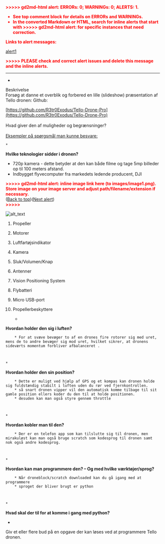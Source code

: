 <p style="color: red; font-weight: bold">>>>>>  gd2md-html alert:  ERRORs: 0; WARNINGs: 0; ALERTS: 1.</p>
<ul style="color: red; font-weight: bold"><li>See top comment block for details on ERRORs and WARNINGs. <li>In the converted Markdown or HTML, search for inline alerts that start with >>>>>  gd2md-html alert:  for specific instances that need correction.</ul>

<p style="color: red; font-weight: bold">Links to alert messages:</p><a href="#gdcalert1">alert1</a>

<p style="color: red; font-weight: bold">>>>>> PLEASE check and correct alert issues and delete this message and the inline alerts.<hr></p>




* 
Beskrivelse \
Forsøg at danne et overblik og forbered en lille (slideshow) præsentation af Tello dronen: 
Github:

[https://github.com/R3tr0Exodus/Tello-Drone-Pro](https://github.com/R3tr0Exodus/Tello-Drone-Pro) \
  \
Hvad giver den af muligheder og begrænsninger?  \
  \
<span style="text-decoration:underline;">Eksempler på spørgsmål man kunne besvare:</span>



    * 
**Hvilke teknologier sidder i dronen?**


* 720p kamera - dette betyder at den kan både filme og tage 5mp billeder op til 100 meters afstand.
* Indbygget flyvecomputer fra markedets ledende producent, DJI



<p id="gdcalert1" ><span style="color: red; font-weight: bold">>>>>>  gd2md-html alert: inline image link here (to images/image1.png). Store image on your image server and adjust path/filename/extension if necessary. </span><br>(<a href="#">Back to top</a>)(<a href="#gdcalert2">Next alert</a>)<br><span style="color: red; font-weight: bold">>>>>> </span></p>


![alt_text](images/image1.png "image_tooltip")




1. Propeller
2. Motorer
3. Luftfartøjsindikator
4. Kamera
5. Sluk/Volumen/Knap
6. Antenner
7. Vision Positioning System
8. Flybatteri
9. Micro USB-port
10. Propellerbeskyttere



    * 
**Hvordan holder den sig i luften?**


        * For at svæve bevæger to af en drones fire rotorer sig med uret, mens de to andre bevæger sig mod uret, hvilket sikrer, at dronens sideværts momentum forbliver afbalanceret .



    * 
**Hvordan holder den sin position?**


        * Dette er muligt ved hjælp af GPS og et kompas kan dronen holde sig fuldstændig stabilt i luften uden du rør ved fjernkontrollen. 
        * så snart dronen vipper vil den automatisk komme tilbage til sit gamle position ellers koder du den til at holde positionen.
        * desuden kan man også styre gennem throttle



    * 
**Hvordan kobler man til den?**


        * Der er en telefon app som kan tilslutte sig til dronen, men mirakuløst kan man også bruge scratch som kodesprog til dronen samt nok også andre kodesprog.



    * 
**Hvordan kan man programmere den? – Og med hvilke værktøjer/sprog?**


        * Når droneblock/scratch downloaded kan du gå igang med at programmere
        * sproget der bliver brugt er python



    * 
**Hvad skal der til for at komme i gang med python?**


* 
Giv et eller flere bud på en opgave der kan løses ved at programmere Tello dronen.
